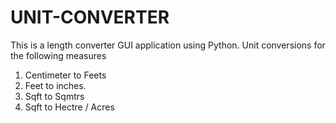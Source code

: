 # UNIT-CONVERTER
This is a length converter GUI application using Python. Unit conversions for the following measures
1. Centimeter to Feets
2. Feet to inches.
3. Sqft to Sqmtrs
4. Sqft to Hectre / Acres
   
